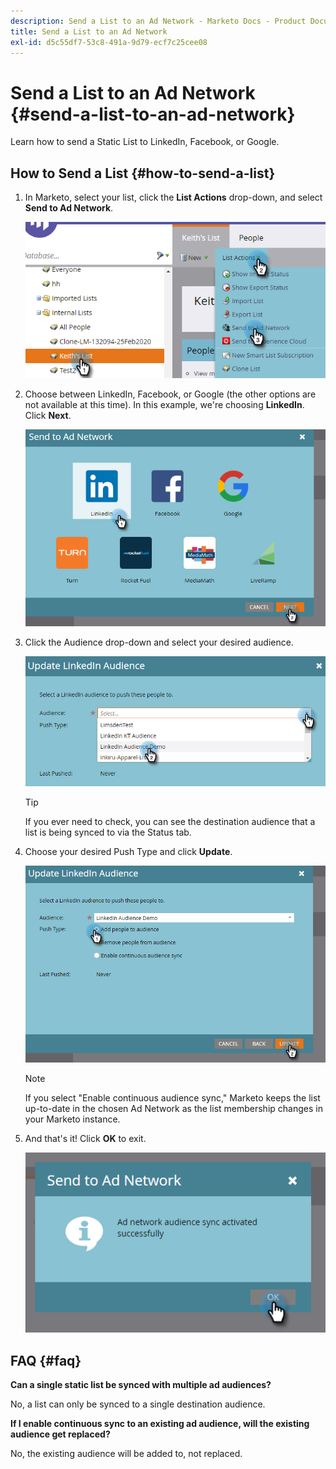 ```yaml
---
description: Send a List to an Ad Network - Marketo Docs - Product Documentation
title: Send a List to an Ad Network
exl-id: d5c55df7-53c8-491a-9d79-ecf7c25cee08
---
```

# Send a List to an Ad Network {#send-a-list-to-an-ad-network}

Learn how to send a Static List to LinkedIn, Facebook, or Google.

## How to Send a List {#how-to-send-a-list}

1. In Marketo, select your list, click the **List Actions** drop-down, and select **Send to Ad Network**.

   ![](assets/send-a-list-to-an-ad-network-1.png)

1. Choose between LinkedIn, Facebook, or Google (the other options are not available at this time). In this example, we're choosing **LinkedIn**. Click **Next**.

   ![](assets/send-a-list-to-an-ad-network-2.png)

1. Click the Audience drop-down and select your desired audience.

   ![](assets/send-a-list-to-an-ad-network-3.png)

   >[!TIP]
   >
   >If you ever need to check, you can see the destination audience that a list is being synced to via the Status tab.

1. Choose your desired Push Type and click **Update**.

   ![](assets/send-a-list-to-an-ad-network-4.png)

   >[!NOTE]
   >
   >If you select "Enable continuous audience sync," Marketo keeps the list up-to-date in the chosen Ad Network as the list membership changes in your Marketo instance.

1. And that's it! Click **OK** to exit.

   ![](assets/send-a-list-to-an-ad-network-5.png)

## FAQ {#faq}

**Can a single static list be synced with multiple ad audiences?**

No, a list can only be synced to a single destination audience.

**If I enable continuous sync to an existing ad audience, will the existing audience get replaced?**

No, the existing audience will be added to, not replaced.
